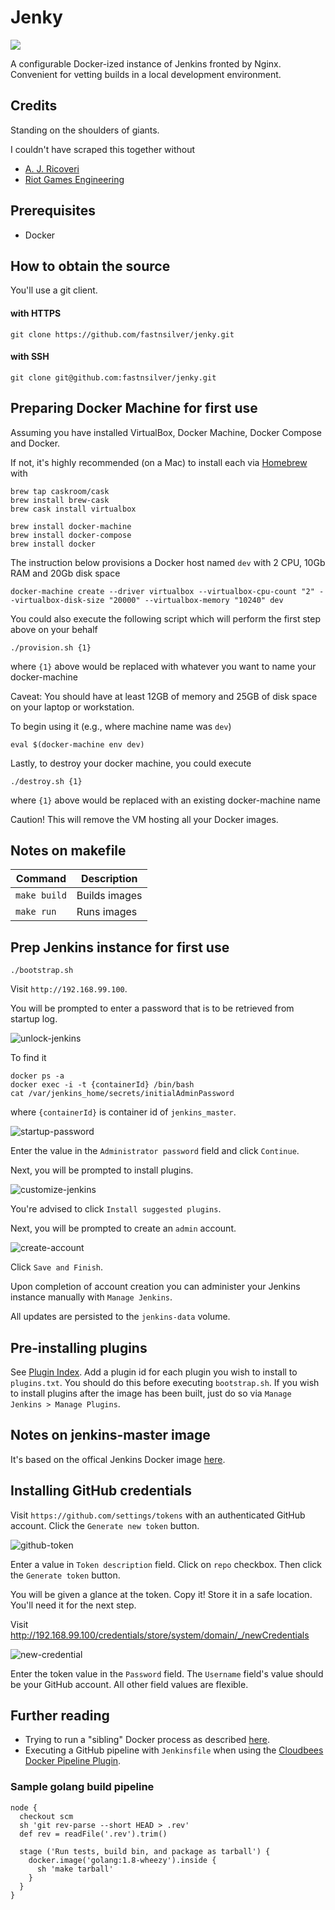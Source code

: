 # Jenky

![](http://i.imgur.com/KC6TAD3.png)

A configurable Docker-ized instance of Jenkins fronted by Nginx.
Convenient for vetting builds in a local development environment.

## Credits

Standing on the shoulders of giants.

I couldn't have scraped this together without
* [A. J. Ricoveri](https://github.com/axltxl/docker-jenkins-dood)
* [Riot Games Engineering](https://engineering.riotgames.com/news/jenkins-ephemeral-docker-tutorial)


## Prerequisites

* Docker


## How to obtain the source

You'll use a git client.

#### with HTTPS

```
git clone https://github.com/fastnsilver/jenky.git
```

#### with SSH

```
git clone git@github.com:fastnsilver/jenky.git
```

## Preparing Docker Machine for first use

Assuming you have installed VirtualBox, Docker Machine, Docker Compose and Docker.

If not, it's highly recommended (on a Mac) to install each via [Homebrew](http://brew.sh/) with

```
brew tap caskroom/cask
brew install brew-cask
brew cask install virtualbox

brew install docker-machine
brew install docker-compose
brew install docker
```

The instruction below provisions a Docker host named `dev` with 2 CPU, 10Gb RAM and 20Gb disk space

```
docker-machine create --driver virtualbox --virtualbox-cpu-count "2" --virtualbox-disk-size "20000" --virtualbox-memory "10240" dev
```

You could also execute the following script which will perform the first step above on your behalf

```
./provision.sh {1}
```

where `{1}` above would be replaced with whatever you want to name your docker-machine

Caveat: You should have at least 12GB of memory and 25GB of disk space on your laptop or workstation.


To begin using it (e.g., where machine name was `dev`)

```
eval $(docker-machine env dev)
```


Lastly, to destroy your docker machine, you could execute

```
./destroy.sh {1}
```

where `{1}` above would be replaced with an existing docker-machine name

Caution! This will remove the VM hosting all your Docker images.


## Notes on makefile

| Command | Description |
|---------|-------------|
| `make build` | Builds images |
| `make run` | Runs images |


## Prep Jenkins instance for first use

```
./bootstrap.sh
```

Visit `http://192.168.99.100`.

You will be prompted to enter a password that is to be retrieved from startup log.

![unlock-jenkins](docs/unlock-jenkins.png)

To find it

```
docker ps -a
docker exec -i -t {containerId} /bin/bash
cat /var/jenkins_home/secrets/initialAdminPassword
```

where `{containerId}` is container id of `jenkins_master`.

![startup-password](docs/startup-password.png)

Enter the value in the `Administrator password` field and click `Continue`.


Next, you will be prompted to install plugins.  

![customize-jenkins](docs/customize-jenkins.png)

You're advised to click `Install suggested plugins`.

Next, you will be prompted to create an `admin` account.

![create-account](docs/create-account.png)

Click `Save and Finish`.

Upon completion of account creation you can administer your Jenkins instance manually with `Manage Jenkins`.

All updates are persisted to the `jenkins-data` volume.


## Pre-installing plugins

See [Plugin Index](http://updates.jenkins-ci.org/download/plugins/). Add a plugin id for each plugin you wish to install to `plugins.txt`.  You should do this before executing `bootstrap.sh`.  If you wish to install plugins after the image has been built, just do so via `Manage Jenkins > Manage Plugins`.


## Notes on jenkins-master image

It's based on the offical Jenkins Docker image [here](https://hub.docker.com/_/jenkins/).


## Installing GitHub credentials

Visit `https://github.com/settings/tokens` with an authenticated GitHub account.
Click the `Generate new token` button.

![github-token](docs/github-token.png)

Enter a value in `Token description` field. Click on `repo` checkbox. Then click the `Generate token` button.

You will be given a glance at the token.  Copy it!  Store it in a safe location.  You'll need it for the next step.

Visit http://192.168.99.100/credentials/store/system/domain/_/newCredentials

![new-credential](docs/new-credential.png)

Enter the token value in the `Password` field.  The `Username` field's value should be your GitHub account.  All other field values are flexible.


## Further reading

* Trying to run a "sibling" Docker process as described [here](http://jpetazzo.github.io/2015/09/03/do-not-use-docker-in-docker-for-ci/#the-solution).
* Executing a GitHub pipeline with `Jenkinsfile` when using the [Cloudbees Docker Pipeline Plugin](https://go.cloudbees.com/docs/cloudbees-documentation/cje-user-guide/index.html#docker-workflow-sect-inside).

### Sample golang build pipeline

```
node {
  checkout scm
  sh 'git rev-parse --short HEAD > .rev'
  def rev = readFile('.rev').trim()

  stage ('Run tests, build bin, and package as tarball') {
    docker.image('golang:1.8-wheezy').inside {
      sh 'make tarball'
    }
  }
}
```
